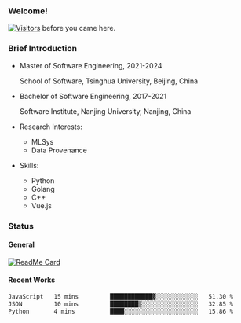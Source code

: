 ### Welcome!

[![Visitors](https://visitor-badge.laobi.icu/badge?page_id=HermitSun.HermitSun)]() before you came here.

### Brief Introduction

- Master of Software Engineering, 2021-2024
  
  School of Software, Tsinghua University, Beijing, China

- Bachelor of Software Engineering, 2017-2021
  
  Software Institute, Nanjing University, Nanjing, China

- Research Interests:
  - MLSys
  - Data Provenance

- Skills:
  - Python
  - Golang
  - C++
  - Vue.js

### Status

#### General

[![ReadMe Card](https://github-readme-stats.hermitsun.vercel.app/api?username=HermitSun&count_private=true&show_icons=true)]()

#### Recent Works

<!--START_SECTION:waka-->

```txt
JavaScript   15 mins         ████████████▓░░░░░░░░░░░░   51.30 %
JSON         10 mins         ████████▒░░░░░░░░░░░░░░░░   32.85 %
Python       4 mins          ████░░░░░░░░░░░░░░░░░░░░░   15.86 %
```

<!--END_SECTION:waka-->
